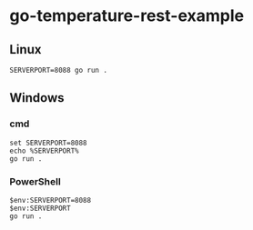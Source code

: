 # go-temperature-rest-example

## Linux

```SERVERPORT=8088 go run .```

## Windows

### cmd
```
set SERVERPORT=8088
echo %SERVERPORT%
go run .
```

### PowerShell
```
$env:SERVERPORT=8088
$env:SERVERPORT
go run .
```